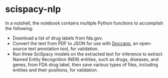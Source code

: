 # scispacy-nlp
In a nutshell, the notebook contains multiple Python functions to accomplish the following:
- Download a list of drug labels from fda.gov.
- Convert the text from PDF to JSON for use with [Doccano](https://github.com/doccano/doccano), an open-source text annotation tool, for validation.
- Run three SciSpacy models on the extracted text for inference to extract Named Entity Recognition (NER) entities, such as drugs, diseases, and genes, from FDA drug label, then save various types of files, including entities and their positions, for validation.
